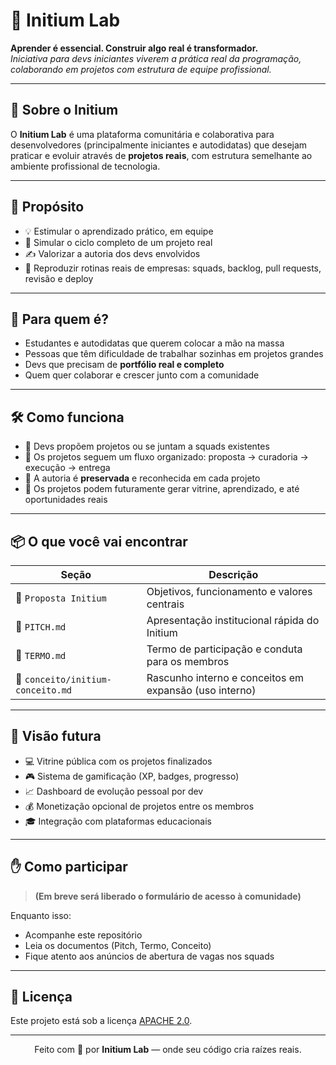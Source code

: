 # 🧪 Initium Lab

**Aprender é essencial. Construir algo real é transformador.**  
*Iniciativa para devs iniciantes viverem a prática real da programação, colaborando em projetos com estrutura de equipe profissional.*

---

## 🧠 Sobre o Initium

O **Initium Lab** é uma plataforma comunitária e colaborativa para desenvolvedores (principalmente iniciantes e autodidatas) que desejam praticar e evoluir através de **projetos reais**, com estrutura semelhante ao ambiente profissional de tecnologia.

---

## 🚀 Propósito

- 💡 Estimular o aprendizado prático, em equipe  
- 🧱 Simular o ciclo completo de um projeto real  
- ✍️ Valorizar a autoria dos devs envolvidos  
- 🔁 Reproduzir rotinas reais de empresas: squads, backlog, pull requests, revisão e deploy  

---

## 👥 Para quem é?

- Estudantes e autodidatas que querem colocar a mão na massa  
- Pessoas que têm dificuldade de trabalhar sozinhas em projetos grandes  
- Devs que precisam de **portfólio real e completo**  
- Quem quer colaborar e crescer junto com a comunidade  

---

## 🛠️ Como funciona

- 🔹 Devs propõem projetos ou se juntam a squads existentes  
- 🔹 Os projetos seguem um fluxo organizado: proposta → curadoria → execução → entrega  
- 🔹 A autoria é **preservada** e reconhecida em cada projeto  
- 🔹 Os projetos podem futuramente gerar vitrine, aprendizado, e até oportunidades reais  

---

## 📦 O que você vai encontrar

| Seção                           | Descrição                                                   |
|---------------------------------|--------------------------------------------------------------|
| 📌 `Proposta Initium`           | Objetivos, funcionamento e valores centrais                 |
| 📄 `PITCH.md`                   | Apresentação institucional rápida do Initium                |
| 🧾 `TERMO.md`                   | Termo de participação e conduta para os membros             |
| 🧠 `conceito/initium-conceito.md` | Rascunho interno e conceitos em expansão (uso interno)     |

---

## 🌱 Visão futura

- 💻 Vitrine pública com os projetos finalizados  
- 🎮 Sistema de gamificação (XP, badges, progresso)  
- 📈 Dashboard de evolução pessoal por dev  
- 💰 Monetização opcional de projetos entre os membros  
- 🎓 Integração com plataformas educacionais  

---

## ✋ Como participar

> **(Em breve será liberado o formulário de acesso à comunidade)**

Enquanto isso:
- Acompanhe este repositório  
- Leia os documentos (Pitch, Termo, Conceito)  
- Fique atento aos anúncios de abertura de vagas nos squads  

---

## 📜 Licença

Este projeto está sob a licença [APACHE 2.0](./LICENSE.md).

---

<p align="center">
  Feito com 💙 por <strong>Initium Lab</strong> — onde seu código cria raízes reais.
</p>

